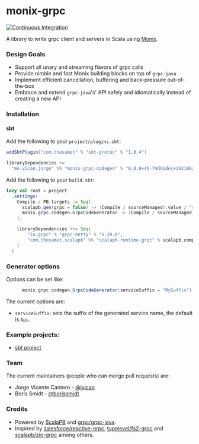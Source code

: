 # monix-grpc

[![Continuous Integration](https://github.com/jvican/monix-grpc/actions/workflows/ci.yml/badge.svg)](https://github.com/jvican/monix-grpc/actions/workflows/ci.yml)

A library to write grpc client and servers in Scala using [Monix][].

### Design Goals

- Support all unary and streaming flavors of grpc calls
- Provide nimble and fast Monix building blocks on top of `grpc-java`
- Implement efficient cancellation, buffering and back-pressure out-of-the-box
- Embrace and extend `grpc-java`'s' API safely and idiomatically instead of creating a new API

### Installation
#### sbt
Add the following to your `project/plugins.sbt`:
```sbt
addSbtPlugin("com.thesamet" % "sbt-protoc" % "1.0.4")

libraryDependencies +=
  "me.vican.jorge" %% "monix-grpc-codegen" % "0.0.0+45-79d91dec+20210625-1618"
```

Add the following to your `build.sbt`:
```sbt
lazy val root = project
  .settings(
    Compile / PB.targets := Seq(
      scalapb.gen(grpc = false) -> (Compile / sourceManaged).value / "scalapb",
      monix.grpc.codegen.GrpcCodeGenerator -> (Compile / sourceManaged).value / "scalapb"
    ),

    libraryDependencies ++= Seq(
        "io.grpc" % "grpc-netty" % "1.39.0",
        "com.thesamet.scalapb" %% "scalapb-runtime-grpc" % scalapb.compiler.Version.scalapbVersion
    )
  )
```

### Generator options
Options can be set like:
```sbt
      monix.grpc.codegen.GrpcCodeGenerator(serviceSuffix = "MySuffix") -> (Compile / sourceManaged).value / "scalapb"
```

The current options are:
- `serviceSuffix`: sets the suffix of the generated service name, the default is `Api`.

### Example projects:
- [sbt project](examples/sbt-installation/README.md)

### Team

The current maintainers (people who can merge pull requests) are:

- Jorge Vicente Cantero - [@jvican][]
- Boris Smidt - [@borissmidt][]

### Credits

- Powered by [ScalaPB][] and [grpc/grpc-java][].
- Inspired by [salesforce/reactive-grpc][], [typelevel/fs2-grpc][] and [scalapb/zio-grpc][] among others.

[@jvican]: https://github.com/jvican
[@borissmidt]: https://github.com/borissmidt
[Monix]: https://github.com/monix/monix
[ScalaPB]: https://scalapb.github.io
[grpc/grpc-java]: https://github.com/grpc/grpc-java
[scalapb/zio-grpc]: https://github.com/scalapb/zio-grpc
[typelevel/fs2-grpc]: https://github.com/typelevel/fs2-grpc
[salesforce/reactive-grpc]: https://github.com/salesforce/reactive-grpc
